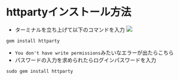 # httpartyインストール方法

* ターミナルを立ち上げて以下のコマンドを入力
![](terminal.png)
```
gem install httparty
```

* `You don't have write permissions`みたいなエラーが出たらこちら
* パスワードの入力を求められたらログインパスワードを入力
```
sudo gem install httparty
```